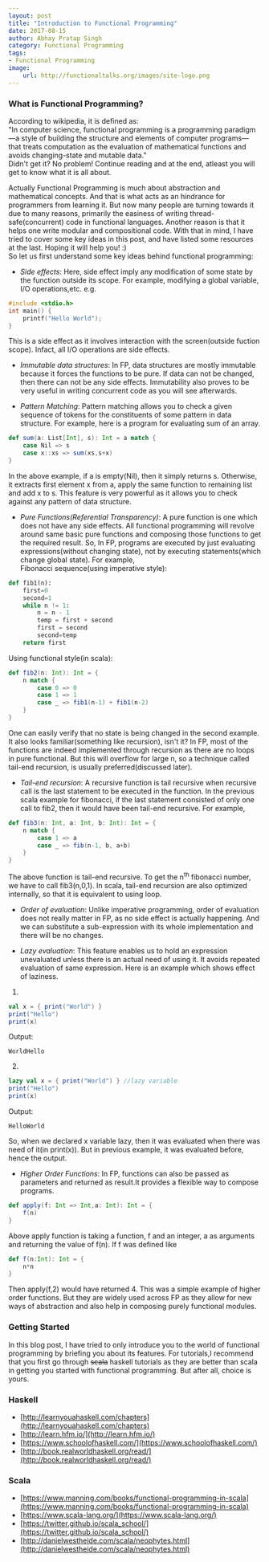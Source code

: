 ```yaml
---
layout: post
title: "Introduction to Functional Programming"
date: 2017-08-15
author: Abhay Pratap Singh
category: Functional Programming
tags:
- Functional Programming
image:
    url: http://functionaltalks.org/images/site-logo.png
---
```

### What is Functional Programming?
According to wikipedia, it is defined as:  
"In computer science, functional programming is a programming paradigm—a style of building the structure and elements of computer programs—that treats computation as the evaluation of mathematical functions and avoids changing-state and mutable data."  
Didn't get it? No problem! Continue reading and at the end, atleast you will get to know what it is all about.  

Actually Functional Programming is much about abstraction and mathematical concepts. And that is what acts as an hindrance for programmers from learning it. But now many people are turning towards it due to many reasons, primarily the easiness of writing thread-safe(concurrent) code in functional languages. Another reason is that it helps one write modular and compositional code. With that in mind, I have tried to cover some key ideas in this post, and have listed some resources at the last. Hoping it will help you! :)  
So let us first understand some key ideas behind functional programming:

* *Side effects*: Here, side effect imply any modification of some state by the function outside its scope. For example, modifying a global variable, I/O operations,etc.
e.g.
```c
#include <stdio.h>
int main() {
    printf("Hello World");
}
```
This is a side effect as it involves interaction with the screen(outside fuction scope). Infact, all I/O operations are side effects.  

* *Immutable data structures*: In FP, data structures are mostly immutable because it forces the functions to be pure. If data can not be changed, then there can not be any side effects. Immutability also proves to be very useful in writing concurrent code as you will see afterwards.  
 
* *Pattern Matching*: Pattern matching allows you to check a given sequence of tokens for the constituents of some pattern in data structure. For example, here is a program for evaluating sum of an array.
```scala
def sum(a: List[Int], s): Int = a match {
    case Nil => s
    case x::xs => sum(xs,s+x)
}
```  
In the above example, if a is empty(Nil), then it simply returns s. Otherwise, it extracts first element x from a, apply the same function to remaining list and add x to s. This feature is very powerful as it allows you to check against any pattern of data structure.  

* *Pure Functions(Referential Transparency)*: A pure function is one which does not have any side effects. All functional programming will revolve around same basic pure functions and composing those functions to get the required result.
So, In FP, programs are executed by just evaluating expressions(without changing state), not by executing statements(which change global state). For example,    
Fibonacci sequence(using imperative style):  
```python
def fib1(n):
    first=0
    second=1
    while n != 1:
        n = n - 1
        temp = first + second
        first = second
        second=temp
    return first
```
Using functional style(in scala):
```scala
def fib2(n: Int): Int = {
    n match {
        case 0 => 0
        case 1 => 1
        case _ => fib1(n-1) + fib1(n-2)
    }
}
```
One can easily verify that no state is being changed in the second example. It also looks familiar(something like recursion), isn't it? In FP, most of the functions are indeed implemented through recursion as there are no loops in pure functional. But this will overflow for large n, so a technique called tail-end recursion, is usually preferred(discussed later). 

* *Tail-end recursion*: A recursive function is tail recursive when recursive call is the last statement to be executed in the function. In the previous scala example for fibonacci, if the last statement consisted of only one call to fib2, then it would have been tail-end recursive. For example, 
```scala
def fib3(n: Int, a: Int, b: Int): Int = {
    n match {
        case 1 => a
        case _ => fib(n-1, b, a+b)
    }
}
```
The above function is tail-end recursive. To get the n<sup>th</sup> fibonacci number, we have to call fib3(n,0,1). In scala, tail-end recursion are also optimized internally, so that it is equivalent to using loop. 

* *Order of evaluation*: Unlike imperative programming, order of evaluation does not really matter in FP, as no side effect is actually happening. And we can substitute a sub-expression with its whole implementation and there will be no changes. 

* *Lazy evaluation*: This feature enables us to hold an expression unevaluated unless there is an actual need of using it. It avoids repeated evaluation of same expression. Here is an example which shows effect of laziness.  
1.
```scala
val x = { print("World") }
print("Hello")
print(x)
```
Output:
```
WorldHello
```
2.
```scala
lazy val x = { print("World") } //lazy variable
print("Hello")
print(x)
```
Output:
```
HelloWorld
```
So, when we declared x variable lazy, then it was evaluated when there was need of it(in print(x)). But in previous example, it was evaluated before, hence the output. 

* *Higher Order Functions*: In FP, functions can also be passed as parameters and returned as result.It provides a flexible way to compose programs. 
```scala
def apply(f: Int => Int,a: Int): Int = {
    f(n)
}
```
Above apply function is taking a function, f and an integer, a as arguments and returning the value of f(n). If f was defined like 
```scala
def f(n:Int): Int = {
    n*n
}
```
Then apply(f,2) would have returned 4. This was a simple example of higher order functions. But they are widely used across FP as they allow for new ways of abstraction and also help in composing purely functional modules. 


### Getting Started
In this blog post, I have tried to only introduce you to the world of functional programming by briefing you about its features. For tutorials,I recommend that you first go through ~~scala~~ haskell tutorials as they are better than scala in getting you started with functional programming. But after all, choice is yours.

### Haskell
* [http://learnyouahaskell.com/chapters](http://learnyouahaskell.com/chapters)
* [http://learn.hfm.io/](http://learn.hfm.io/)
* [https://www.schoolofhaskell.com/](https://www.schoolofhaskell.com/)
* [http://book.realworldhaskell.org/read/](http://book.realworldhaskell.org/read/)

### Scala
* [https://www.manning.com/books/functional-programming-in-scala](https://www.manning.com/books/functional-programming-in-scala)
* [https://www.scala-lang.org/](https://www.scala-lang.org/)
* [https://twitter.github.io/scala_school/](https://twitter.github.io/scala_school/)
* [http://danielwestheide.com/scala/neophytes.html](http://danielwestheide.com/scala/neophytes.html)

